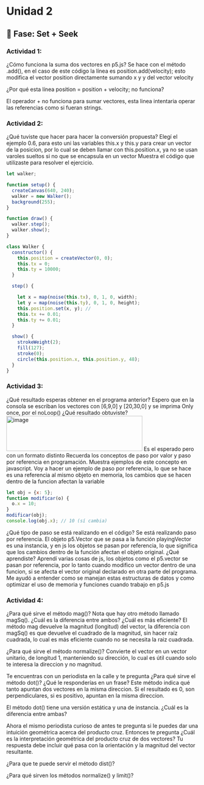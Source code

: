 # Unidad 2

## 🔎 Fase: Set + Seek

### Actividad 1:

¿Cómo funciona la suma dos vectores en p5.js?
Se hace con el método .add(), en el caso de este código la línea es position.add(velocity); esto modifica el vector position directamente sumando x y y del vector velocity

¿Por qué esta línea position = position + velocity; no funciona?

El operador + no funciona para sumar vectores, esta linea intentaria operar las referencias como si fueran strings.

### Actividad 2: 

¿Qué tuviste que hacer para hacer la conversión propuesta?
Elegí el ejemplo 0.6, para esto uni las variables this.x y this.y para crear un vector de la posicion, por lo cual se deben llamar con this.position.x, ya no se usan varoles sueltos si no que se encapsula en un vector
Muestra el código que utilizaste para resolver el ejercicio.
```js
let walker;

function setup() {
  createCanvas(640, 240);
  walker = new Walker();
  background(255);
}

function draw() {
  walker.step();
  walker.show();
}

class Walker {
  constructor() {
    this.position = createVector(0, 0); 
    this.tx = 0;
    this.ty = 10000;
  }

  step() {

    let x = map(noise(this.tx), 0, 1, 0, width);
    let y = map(noise(this.ty), 0, 1, 0, height);
    this.position.set(x, y); // 
    this.tx += 0.01;
    this.ty += 0.01;
  }

  show() {
    strokeWeight(2);
    fill(127);
    stroke(0);
    circle(this.position.x, this.position.y, 48); 
  }
}
```

### Actividad 3: 

¿Qué resultado esperas obtener en el programa anterior?
Espero que en la consola se escriban los vectores con [6,9,0] y [20,30,0] y se imprima Only once, por el noLoop()
¿Qué resultado obtuviste?
<img width="357" height="92" alt="image" src="https://github.com/user-attachments/assets/1ad2062e-8f11-407d-a3ca-fb9d084c643d" />
Es el esperado pero con un formato distinto
Recuerda los conceptos de paso por valor y paso por referencia en programación. Muestra ejemplos de este concepto en javascript.
Voy a hacer un ejemplo de paso por referencia, lo que se hace es una referencia al mismo objeto en memoria, los cambios que se hacen dentro de la funcion afectan la variable
```js
let obj = {x: 5};
function modificar(o) {
  o.x = 10;
}
modificar(obj);
console.log(obj.x); // 10 (sí cambia)
```
¿Qué tipo de paso se está realizando en el código?
Se está realizando paso por referencia.
El objeto p5.Vector que se pasa a la función playingVector es una instancia, y en js los objetos se pasan por referencia, lo que significa que los cambios dentro de la función afectan el objeto original.
¿Qué aprendiste?
Aprendí varias cosas de js, los objetos como el p5.vector se pasan por referencia, por lo tanto cuando modifico un vector dentro de una funcion, si se afecta el vector original declarado en otra parte del programa. Me ayudó a entender como se manejan estas estructuras de datos y como optimizar el uso de memoria y funciones cuando trabajo en p5.js

### Actividad 4: 
¿Para qué sirve el método mag()? Nota que hay otro método llamado magSq(). ¿Cuál es la diferencia entre ambos? ¿Cuál es más eficiente?
El método mag devuelve la magnitud (longitud) del vector, la diferencia con magSq() es que devuelve el cuadrado de la magnitud, sin hacer raíz cuadrada, lo cual es más eficiente cuando no se necesita la raiz cuadrada.

¿Para qué sirve el método normalize()?
Convierte el vector en un vector unitario, de longitud 1, manteniendo su dirección, lo cual es útil cuando solo te interesa la direccion y no magnitud.

Te encuentras con un periodista en la calle y te pregunta ¿Para qué sirve el método dot()? ¿Qué le responderías en un frase?
Este método indica qué tanto apuntan dos vectores en la misma direccion. Si el resultado es 0, son perpendiculares, si es positivo, apuntan en la misma direccion.

El método dot() tiene una versión estática y una de instancia. ¿Cuál es la diferencia entre ambas?



Ahora el mismo periodista curioso de antes te pregunta si le puedes dar una intuición geométrica acerca del producto cruz. Entonces te pregunta ¿Cuál es la interpretación geométrica del producto cruz de dos vectores? Tu respuesta debe incluir qué pasa con la orientación y la magnitud del vector resultante.

¿Para que te puede servir el método dist()?

¿Para qué sirven los métodos normalize() y limit()?


